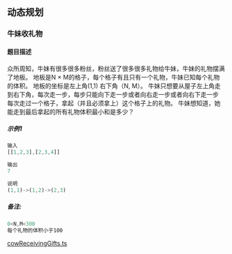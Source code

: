 ## 动态规划

### 牛妹收礼物
#### 题目描述
众所周知，牛妹有很多很多粉丝，粉丝送了很多很多礼物给牛妹，牛妹的礼物摆满了地板。
地板是N × M的格子，每个格子有且只有一个礼物，牛妹已知每个礼物的体积。
地板的坐标是左上角(1,1)  右下角（N, M）。
牛妹只想要从屋子左上角走到右下角，每次走一步，每步只能向下走一步或者向右走一步或者向右下走一步
每次走过一个格子，拿起（并且必须拿上）这个格子上的礼物。
牛妹想知道，她能走到最后拿起的所有礼物体积最小和是多少？
##### 示例1
``` javascript
输入
[[1,2,3],[2,3,4]]

输出
7

说明
(1,1)->(1,2)->(2,3)
```
##### 备注:
```javascript
0<N,M<300
每个礼物的体积小于100
```
[cowReceivingGifts.ts](https://github.com/DIVINER-onlys/blog/blob/master/algorithm/dynamicProgramming/cowReceivingGifts.ts)